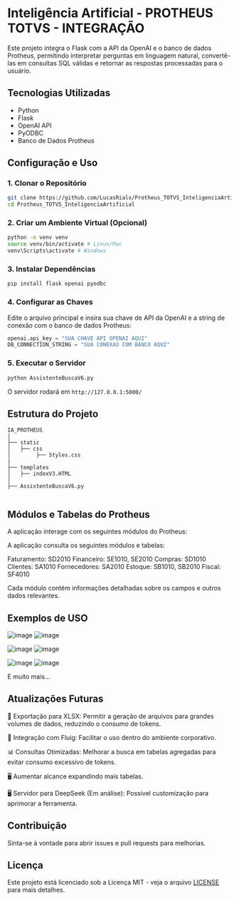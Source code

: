 # Inteligência Artificial - PROTHEUS TOTVS - INTEGRAÇÃO

Este projeto integra o Flask com a API da OpenAI e o banco de dados Protheus, permitindo interpretar perguntas em linguagem natural, convertê-las em consultas SQL válidas e retornar as respostas processadas para o usuário.

## Tecnologias Utilizadas
- Python
- Flask
- OpenAI API
- PyODBC
- Banco de Dados Protheus

## Configuração e Uso

### 1. Clonar o Repositório
```bash
git clone https://github.com/LucasRialx/Protheus_TOTVS_InteligenciaArtificial
cd Protheus_TOTVS_InteligenciaArtificial
```

### 2. Criar um Ambiente Virtual (Opcional)
```bash
python -m venv venv
source venv/bin/activate # Linux/Mac
venv\Scripts\activate # Windows
```

### 3. Instalar Dependências
```bash
pip install flask openai pyodbc
```

### 4. Configurar as Chaves
Edite o arquivo principal e insira sua chave de API da OpenAI e a string de conexão com o banco de dados Protheus:
```python
openai.api_key = "SUA CHAVE API OPENAI AQUI"
DB_CONNECTION_STRING = "SUA CONEXAO COM BANCO AQUI"
```

### 5. Executar o Servidor
```bash
python AssistenteBuscaV6.py
```
O servidor rodará em `http://127.0.0.1:5000/`

## Estrutura do Projeto
```
IA_PROTHEUS
│
├── static
│   ├── css
│        ├── Styles.css
|
├── templates
│   ├── indexV3.HTML
│
├── AssistenteBuscaV6.py


```

## Módulos e Tabelas do Protheus
A aplicação interage com os seguintes módulos do Protheus:

A aplicação consulta os seguintes módulos e tabelas:

Faturamento: SD2010
Financeiro: SE1010, SE2010
Compras: SD1010
Clientes: SA1010
Fornecedores: SA2010
Estoque: SB1010, SB2010
Fiscal: SF4010

Cada módulo contém informações detalhadas sobre os campos e outros dados relevantes.

## Exemplos de USO

![image](https://github.com/user-attachments/assets/0951b095-9d93-4deb-a892-81cf1dd79a4e)
![image](https://github.com/user-attachments/assets/977b44c4-2bde-42e3-8923-1c7d66290181)

![image](https://github.com/user-attachments/assets/da71b852-f48e-4aae-b664-c66c19fcc949)
![image](https://github.com/user-attachments/assets/d32bdfba-1690-4d85-a606-4d4c4db25f06)

![image](https://github.com/user-attachments/assets/cdd4558f-3daa-4a91-b963-9e225de29364)
![image](https://github.com/user-attachments/assets/357cd6d6-5a7a-4e97-ac11-4f7ed36582c9)

E muito mais...

## Atualizações Futuras

📂 Exportação para XLSX: Permitir a geração de arquivos para grandes volumes de dados, reduzindo o consumo de tokens.

🔗 Integração com Fluig: Facilitar o uso dentro do ambiente corporativo.

📊 Consultas Otimizadas: Melhorar a busca em tabelas agregadas para evitar consumo excessivo de tokens.

🖥 Aumentar alcance expandindo mais tabelas.

🖥 Servidor para DeepSeek (Em análise): Possível customização para aprimorar a ferramenta.

## Contribuição
Sinta-se à vontade para abrir issues e pull requests para melhorias.

## Licença
Este projeto está licenciado sob a Licença MIT - veja o arquivo [LICENSE](LICENSE) para mais detalhes.
